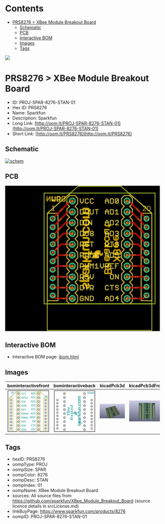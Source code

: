 



Contents
========

* [PRS8276 > XBee Module Breakout Board](#prs8276--xbee-module-breakout-board)
	* [Schematic](#schematic)
	* [PCB](#pcb)
	* [Interactive BOM](#interactive-bom)
	* [Images](#images)
	* [Tags](#tags)
  
![][im]
# PRS8276 > XBee Module Breakout Board

- ID: PROJ-SPAR-8276-STAN-01
- Hex ID: PRS8276
- Name: Sparkfun
- Description: Sparkfun
- Long Link: [http://oom.lt/PROJ-SPAR-8276-STAN-01](http://oom.lt/PROJ-SPAR-8276-STAN-01)
- Short Link: [http://oom.lt/PRS8276](http://oom.lt/PRS8276)

## Schematic
  
[![schem](eagleSchemImage.png)](eagleSchemImage.png)
## PCB
  
[![pcb](eagleImage.png)](eagleImage.png)
## Interactive BOM

- Interactive BOM page: [ibom.html](https://htmlpreview.github.io/?https://github.com/oomlout/oomlout_OOMP_projects/blob/main/PROJ-SPAR-8276-STAN-01/kicad/bom/ibom.html)

## Images
  
  

|bominteractivefront|bominteractiveback|kicadPcb3d|kicadPcb3dFront|kicadPcb3dBack|eagleImage|eagleSchemImage|pcbdraw|pcbdrawback|
| :---: | :---: | :---: | :---: | :---: | :---: | :---: | :---: | :---: |
|[![bominteractivefront](bomFront_140.png)](bomFront.png)|[![bominteractiveback](bomBack_140.png)](bomBack.png)|[![kicadPcb3d](kicadPcb3d_140.png)](kicadPcb3d.png)|[![kicadPcb3dFront](kicadPcb3dFront_140.png)](kicadPcb3dFront.png)|[![kicadPcb3dBack](kicadPcb3dBack_140.png)](kicadPcb3dBack.png)|[![eagleImage](eagleImage_140.png)](eagleImage.png)|[![eagleSchemImage](eagleSchemImage_140.png)](eagleSchemImage.png)|[![pcbdraw](pcbdraw_140.png)](pcbdraw.png)|[![pcbdrawback](pcbdrawBack_140.png)](pcbdrawBack.png)|

## Tags

- hexID: PRS8276
- oompType: PROJ
- oompSize: SPAR
- oompColor: 8276
- oompDesc: STAN
- oompIndex: 01
- oompName: XBee Module Breakout Board
- sources: All source files from https://github.com/sparkfun/XBee_Module_Breakout_Board (source licence details in srcLicense.md)
- linkBuyPage: https://www.sparkfun.com/products/8276
- oompID: PROJ-SPAR-8276-STAN-01



[im]: kicadPcb3d_450.png
